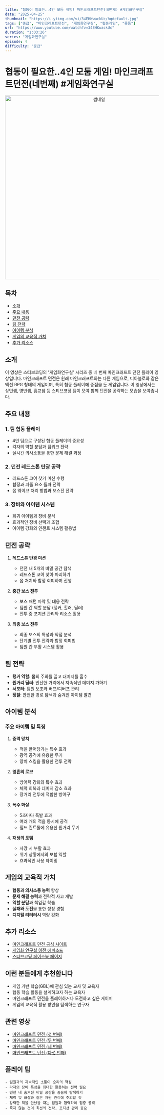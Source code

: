 ```yaml
---
title: "협동이 필요한..4인 모둠 게임! 마인크래프트던전(네번째) #게임화연구실"
date: "2025-04-25"
thumbnail: "https://i.ytimg.com/vi/34EHKwackUc/hqdefault.jpg"
tags: ["중급", "마인크래프트던전", "게임화연구실", "협동게임", "롱폼"]
url: "https://www.youtube.com/watch?v=34EHKwackUc"
duration: "1:03:26"
series: "게임화연구실"
episode: 4
difficulty: "중급"
---
```


# 협동이 필요한..4인 모둠 게임! 마인크래프트던전(네번째) #게임화연구실

<div align="center">
<img src="https://i.ytimg.com/vi/34EHKwackUc/hqdefault.jpg" alt="썸네일" width="600"/>
</div>

## 목차
- [소개](#소개)
- [주요 내용](#주요-내용)
- [던전 공략](#던전-공략)
- [팀 전략](#팀-전략)
- [아이템 분석](#아이템-분석)
- [게임의 교육적 가치](#게임의-교육적-가치)
- [추가 리소스](#추가-리소스)

## 소개
이 영상은 스티브코딩의 '게임화연구실' 시리즈 중 네 번째 마인크래프트 던전 플레이 영상입니다. 마인크래프트 던전은 원래 마인크래프트와는 다른 게임으로, 디아블로와 같은 액션 RPG 형태의 게임이며, 특히 협동 플레이에 중점을 둔 게임입니다. 이 영상에서는 상민샘, 영빈샘, 홍교샘 등 스티브코딩 팀이 모여 함께 던전을 공략하는 모습을 보여줍니다.

## 주요 내용
### 1. 팀 협동 플레이
- 4인 팀으로 구성된 협동 플레이의 중요성
- 각자의 역할 분담과 팀워크 전략
- 실시간 의사소통을 통한 문제 해결 과정

### 2. 던전 레드스톤 탄광 공략
- 레드스톤 코어 찾기 미션 수행
- 함정과 퍼즐 요소 돌파 전략
- 몹 웨이브 처리 방법과 보스전 전략

### 3. 장비와 아이템 시스템
- 희귀 아이템과 장비 분석
- 효과적인 장비 선택과 조합
- 아이템 강화와 인챈트 시스템 활용법

## 던전 공략
1. **레드스톤 탄광 미션**
   - 던전 내 5개의 비밀 공간 탐색
   - 레드스톤 코어 찾아 파괴하기
   - 몹 처치와 함정 회피하며 진행

2. **중간 보스 전투**
   - 보스 패턴 파악 및 대응 전략
   - 팀원 간 역할 분담 (탱커, 힐러, 딜러)
   - 전투 중 포지션 관리와 리소스 활용

3. **최종 보스 전투**
   - 최종 보스의 특성과 약점 분석
   - 단계별 전투 전략과 함정 회피법
   - 팀원 간 부활 시스템 활용

## 팀 전략
- **탱커 역할**: 몹의 주의를 끌고 대미지를 흡수
- **원거리 딜러**: 안전한 거리에서 지속적인 데미지 가하기
- **서포터**: 팀원 보조와 버프/디버프 관리
- **정찰**: 안전한 경로 탐색과 숨겨진 아이템 발견

## 아이템 분석
### 주요 아이템 및 특징
1. **중력 망치**
   - 적을 끌어당기는 특수 효과
   - 광역 공격에 유용한 무기
   - 망치 스킬을 활용한 전투 전략

2. **영혼의 로브**
   - 방어력 강화와 특수 효과
   - 체력 회복과 데미지 감소 효과
   - 장거리 전투에 적합한 방어구

3. **폭주 화살**
   - 5초마다 폭발 효과
   - 여러 개의 적을 동시에 공격
   - 필드 컨트롤에 유용한 원거리 무기

4. **재생의 토템**
   - 사망 시 부활 효과
   - 위기 상황에서의 보험 역할
   - 효과적인 사용 타이밍

## 게임의 교육적 가치
- **협동과 의사소통 능력** 향상
- **문제 해결 능력**과 전략적 사고 개발
- **역할 분담**과 책임감 학습
- **실패와 도전**을 통한 성장 경험
- **디지털 리터러시** 역량 강화

## 추가 리소스
- [마인크래프트 던전 공식 사이트](https://www.minecraft.net/en-us/about-dungeons)
- [게임화 연구실 이전 에피소드](https://www.youtube.com/playlist?list=your_playlist_id)
- [스티브코딩 페이스북 페이지](https://www.facebook.com/stvcoding/)

## 이런 분들에게 추천합니다
- 게임 기반 학습(GBL)에 관심 있는 교사 및 교육자
- 협동 학습 활동을 설계하고자 하는 교육자
- 마인크래프트 던전을 플레이하거나 도전하고 싶은 게이머
- 게임의 교육적 활용 방안을 탐색하는 연구자

## 관련 영상
- [마인크래프트 던전 (첫 번째)](https://www.youtube.com/watch?v=your_video_id_1)
- [마인크래프트 던전 (두 번째)](https://www.youtube.com/watch?v=your_video_id_2)
- [마인크래프트 던전 (세 번째)](https://www.youtube.com/watch?v=your_video_id_3)
- [마인크래프트 던전 (다섯 번째)](https://www.youtube.com/watch?v=your_video_id_5)

## 플레이 팁
```
- 팀원과의 지속적인 소통이 승리의 핵심
- 각자의 장비 특성을 최대한 활용하는 전략 필요
- 던전 내 숨겨진 비밀 공간을 꼼꼼히 탐색하기
- 체력 및 화살과 같은 자원 관리에 주의할 것
- 강력한 적을 만났을 때는 팀원과 협력하여 집중 공격
- 죽지 않는 것이 최선의 전략, 포지션 관리 중요
```